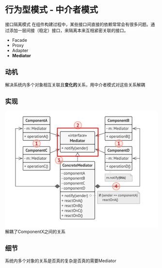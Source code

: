 # 行为型模式 - 中介者模式
接口隔离模式
在组件构建过程中，某些接口间直接的依赖常常会有很多问题。通过添加一层间接（稳定）接口，来隔离本来互相紧密关联的接口。
- Facade
- Proxy
- Adapter
- **Mediator**
## 动机
解决系统内多个对象相互关联且**变化的**关系，用中介者模式对这些关系解耦
## 实现
![UML](pics/34_Mediator_UML.png)
解耦了ComponentX之间的关系
## 细节
系统内多个对象的关系是否真的复杂是否真的需要Mediator